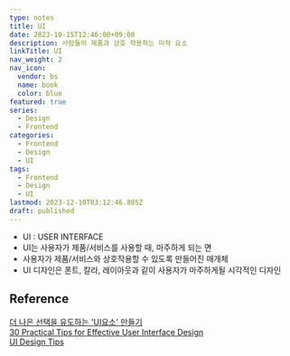 ```yaml
---
type: notes
title: UI
date: 2023-10-15T12:46:00+09:00
description: 사람들이 제품과 상호 작용하는 미적 요소
linkTitle: UI
nav_weight: 2
nav_icon:
  vendor: bs
  name: book
  color: blue
featured: true
series:
  - Design
  - Frontend
categories:
  - Frontend
  - Design
  - UI
tags:
  - Frontend
  - Design
  - UI
lastmod: 2023-12-10T03:12:46.805Z
draft: published
---
```


- UI : USER INTERFACE
- UI는 사용자가 제품/서비스를 사용할 때, 마주하게 되는 면
- 사용자가 제품/서비스와 상호작용할 수 있도록 만들어진 매개체
- UI 디자인은 폰트, 칼라, 레이아웃과 같이 사용자가 마주하게될 시각적인 디자인

## Reference

[더 나은 선택을 유도하는 'UI요소' 만들기](https://blog.wishket.com/%EB%8D%94-%EB%82%98%EC%9D%80-%EC%84%A0%ED%83%9D%EC%9D%84-%EC%9C%A0%EB%8F%84%ED%95%98%EB%8A%94-ui%EC%9A%94%EC%86%8C-%EB%A7%8C%EB%93%A4%EA%B8%B0/)  
[30 Practical Tips for Effective User Interface Design](https://uxplanet.org/30-practical-tips-for-effective-user-interface-design-59e1e46ac370)  
[UI Design Tips](https://www.uidesign.tips/ui-tips)
